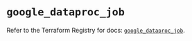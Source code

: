 # `google_dataproc_job`

Refer to the Terraform Registry for docs: [`google_dataproc_job`](https://registry.terraform.io/providers/hashicorp/google/6.44.0/docs/resources/dataproc_job).
